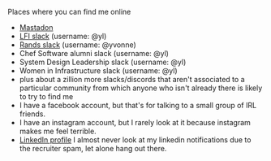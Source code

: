 Places where you can find me online

* [Mastadon](https://mastodon.social/@yvonnezlam)
* [LFI slack](https://github.com/norajones/LFI-Slack) (username: @yl)
* [Rands slack](https://randsinrepose.com/welcome-to-rands-leadership-slack/) (username: @yvonne)
* Chef Software alumni slack (username: @yl)
* System Design Leadership slack (username: @yl)
* Women in Infrastructure slack (username: @yl)
* plus about a zillion more slacks/discords that aren't associated to a particular community from which anyone who isn't already there is likely to try to find me
* I have a facebook account, but that's for talking to a small group of IRL friends.
* I have an instagram account, but I rarely look at it because instagram makes me feel terrible.
* [LinkedIn profile](https://www.linkedin.com/in/yvonne-lam-82446b/) I almost never look at my linkedin notifications due to the recruiter spam, let alone hang out there.
